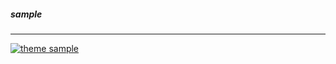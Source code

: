 ##### sample
------------

[![theme sample](https://raw.githubusercontent.com/jaagr/dots/master/.local/etc/themer/themes/dracula/sample-clean.png)](https://raw.githubusercontent.com/jaagr/dots/master/.local/etc/themer/themes/dracula/sample-clean.png)

